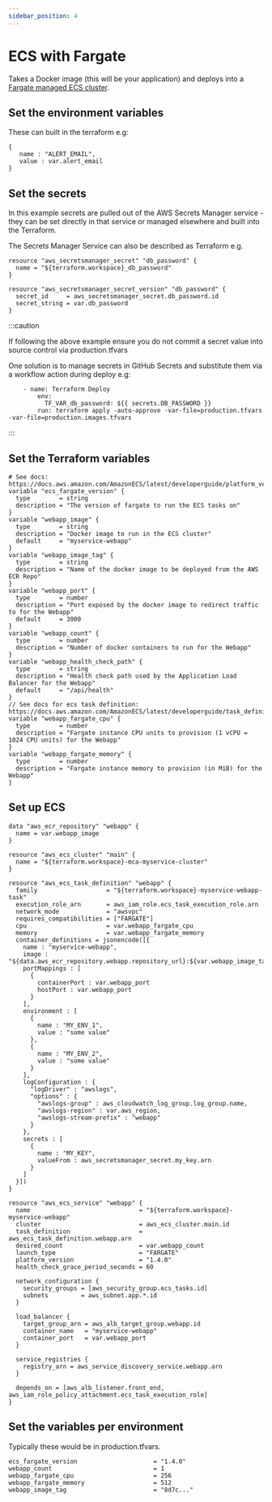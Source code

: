 ```yaml
---
sidebar_position: 4
---
```


# ECS with Fargate

Takes a Docker image (this will be your application) and deploys into a [Fargate managed ECS cluster](https://docs.aws.amazon.com/AmazonECS/latest/developerguide/AWS_Fargate.html).

## Set the environment variables

These can built in the terraform e.g:

```
{
   name : "ALERT_EMAIL",
   value : var.alert_email
}
```


## Set the secrets

In this example secrets are pulled out of the AWS Secrets Manager service - they can be set directly in that service or managed elsewhere and built into the Terraform.

The Secrets Manager Service can also be described as Terraform e.g.

```
resource "aws_secretsmanager_secret" "db_password" {
  name = "${terraform.workspace}_db_password"
}

resource "aws_secretsmanager_secret_version" "db_password" {
  secret_id     = aws_secretsmanager_secret.db_password.id
  secret_string = var.db_password
}
```

:::caution

If following the above example ensure you do not commit a secret value into source control via production.tfvars

One solution is to manage secrets in GitHub Secrets and substitute them via a workflow action during deploy e.g:

```
    - name: Terraform Deploy
        env:
          TF_VAR_db_password: ${{ secrets.DB_PASSWORD }}
        run: terraform apply -auto-approve -var-file=production.tfvars -var-file=production.images.tfvars
```
:::

## Set the Terraform variables

```
# See docs: https://docs.aws.amazon.com/AmazonECS/latest/developerguide/platform_versions.html
variable "ecs_fargate_version" {
  type        = string
  description = "The version of fargate to run the ECS tasks on"
}
variable "webapp_image" {
  type        = string
  description = "Docker image to run in the ECS cluster"
  default     = "myservice-webapp"
}
variable "webapp_image_tag" {
  type        = string
  description = "Name of the docker image to be deployed from the AWS ECR Repo"
}
variable "webapp_port" {
  type        = number
  description = "Port exposed by the docker image to redirect traffic to for the Webapp"
  default     = 3000
}
variable "webapp_count" {
  type        = number
  description = "Number of docker containers to run for the Webapp"
}
variable "webapp_health_check_path" {
  type        = string
  description = "Health check path used by the Application Load Balancer for the Webapp"
  default     = "/api/health"
}
// See docs for ecs task definition: https://docs.aws.amazon.com/AmazonECS/latest/developerguide/task_definition_parameters.html
variable "webapp_fargate_cpu" {
  type        = number
  description = "Fargate instance CPU units to provision (1 vCPU = 1024 CPU units) for the Webapp"
}
variable "webapp_fargate_memory" {
  type        = number
  description = "Fargate instance memory to provision (in MiB) for the Webapp"
}
```

## Set up ECS

```
data "aws_ecr_repository" "webapp" {
  name = var.webapp_image
}

resource "aws_ecs_cluster" "main" {
  name = "${terraform.workspace}-mca-myservice-cluster"
}

resource "aws_ecs_task_definition" "webapp" {
  family                   = "${terraform.workspace}-myservice-webapp-task"
  execution_role_arn       = aws_iam_role.ecs_task_execution_role.arn
  network_mode             = "awsvpc"
  requires_compatibilities = ["FARGATE"]
  cpu                      = var.webapp_fargate_cpu
  memory                   = var.webapp_fargate_memory
  container_definitions = jsonencode([{
    name : "myservice-webapp",
    image : "${data.aws_ecr_repository.webapp.repository_url}:${var.webapp_image_tag}",
    portMappings : [
      {
        containerPort : var.webapp_port
        hostPort : var.webapp_port
      }
    ],
    environment : [
      {
        name : "MY_ENV_1",
        value : "some value"
      },
      {
        name : "MY_ENV_2",
        value : "some value"
      }
    ],
    logConfiguration : {
      "logDriver" : "awslogs",
      "options" : {
        "awslogs-group" : aws_cloudwatch_log_group.log_group.name,
        "awslogs-region" : var.aws_region,
        "awslogs-stream-prefix" : "webapp"
      }
    },
    secrets : [
      {
        name : "MY_KEY",
        valueFrom : aws_secretsmanager_secret.my_key.arn
      }
    ]
  }])
}

resource "aws_ecs_service" "webapp" {
  name                              = "${terraform.workspace}-myservice-webapp"
  cluster                           = aws_ecs_cluster.main.id
  task_definition                   = aws_ecs_task_definition.webapp.arn
  desired_count                     = var.webapp_count
  launch_type                       = "FARGATE"
  platform_version                  = "1.4.0"
  health_check_grace_period_seconds = 60

  network_configuration {
    security_groups = [aws_security_group.ecs_tasks.id]
    subnets         = aws_subnet.app.*.id
  }

  load_balancer {
    target_group_arn = aws_alb_target_group.webapp.id
    container_name   = "myservice-webapp"
    container_port   = var.webapp_port
  }

  service_registries {
    registry_arn = aws_service_discovery_service.webapp.arn
  }

  depends_on = [aws_alb_listener.front_end, aws_iam_role_policy_attachment.ecs_task_execution_role]
}
```

## Set the variables per environment

Typically these would be in production.tfvars.

```
ecs_fargate_version                     = "1.4.0"
webapp_count                            = 1
webapp_fargate_cpu                      = 256
webapp_fargate_memory                   = 512
webapp_image_tag                        = "8d7c..."
```
